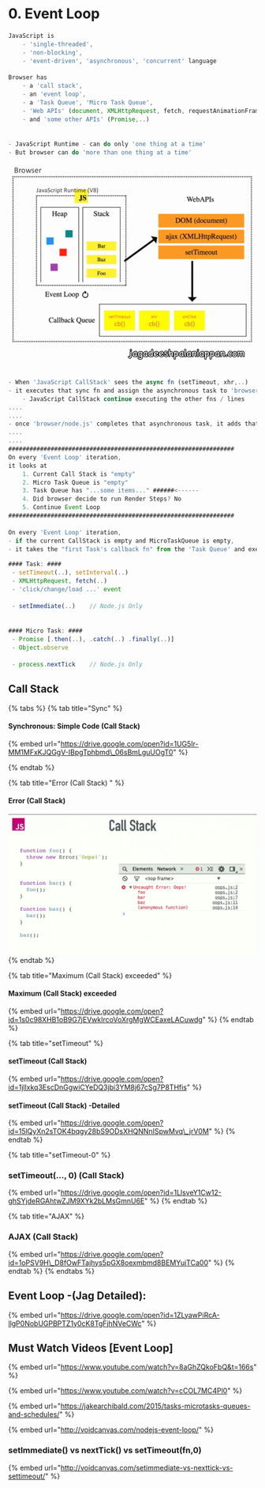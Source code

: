 # 0. Event Loop

```javascript
JavaScript is 
    - 'single-threaded', 
    - 'non-blocking', 
    - 'event-driven', 'asynchronous', 'concurrent' language

Browser has 
    - a 'call stack', 
    - an 'event loop', 
    - a 'Task Queue', 'Micro Task Queue',
    - 'Web APIs' (document, XMLHttpRequest, fetch, requestAnimationFrame,..)
    - and 'some other APIs' (Promise,..)


- JavaScript Runtime - can do only 'one thing at a time'
- But browser can do 'more than one thing at a time'

```

![](../../../.gitbook/assets/browser.gif)

```javascript
- When 'JavaScript CallStack' sees the async fn (setTimeout, xhr,..)
- it executes that sync fn and assign the asynchronous task to 'browser/node.js' and does NOT wait for the completion
    - JavaScript CallStack continue executing the other fns / lines
....
....    
- once 'browser/node.js' completes that asynchronous task, it adds that 'callback' into the 'Task Queue'
....
.... 
################################################################
On every 'Event Loop' iteration, 
it looks at
    1. Current Call Stack is "empty"
    2. Micro Task Queue is "empty"
    3. Task Queue has "...some items..." ######<------
    4. Did browser decide to run Render Steps? No
    5. Continue Event Loop 
################################################################

On every 'Event Loop' iteration, 
- if the current CallStack is empty and MicroTaskQueue is empty,
- it takes the "first Task's callback fn" from the 'Task Queue' and executes in the current CallStack

```

```javascript
#### Task: ####
 - setTimeout(..), setInterval(..)
 - XMLHttpRequest, fetch(..)
 - 'click/change/load ...' event
 
 - setImmediate(..)    // Node.js Only
 

#### Micro Task: ####
 - Promise [.then(..), .catch(..) .finally(..)]
 - Object.observe
 
 - process.nextTick    // Node.js Only
```



## Call Stack

{% tabs %}
{% tab title="Sync" %}
#### Synchronous: Simple Code \(Call Stack\)

{% embed url="https://drive.google.com/open?id=1UG5Ir-MM1MFxKJQGgV-IBpgTphbmd\_06sBmLguUOgT0" %}

 
{% endtab %}

{% tab title="Error \(Call Stack\) " %}
#### Error \(Call Stack\)

![](../../../.gitbook/assets/js-callstack-err.png)
{% endtab %}

{% tab title="Maximum \(Call Stack\) exceeded" %}
#### Maximum \(Call Stack\) exceeded

{% embed url="https://drive.google.com/open?id=1s0c98XHB1oB9G7jEVwkIrcoVoXrgMgWCEaxeLACuwdg" %}
{% endtab %}

{% tab title="setTimeout" %}
#### setTimeout \(Call Stack\) 

{% embed url="https://drive.google.com/open?id=1jllxkq3EscDnGgwiCYeDQ3jbi3YM8j67cSg7P8THfis" %}

#### 

#### setTimeout \(Call Stack\)  -Detailed

{% embed url="https://drive.google.com/open?id=15lQyXn2sTOK4bqgy28bS9ODsXHQNNnISpwMvq\_jrV0M" %}
{% endtab %}

{% tab title="setTimeout-0" %}
### setTimeout\(..., 0\) \(Call Stack\) 

{% embed url="https://drive.google.com/open?id=1LlsveY1Cw12-ghSYjdeRGAhtwZJM9XYk2bLMsGmnU6E" %}
{% endtab %}

{% tab title="AJAX" %}
### AJAX \(Call Stack\) 

{% embed url="https://drive.google.com/open?id=1oPSV9H\_D8fOwFTajhys5pGX8oexmbmd8BEMYujTCa00" %}
{% endtab %}
{% endtabs %}



## Event Loop -\(Jag Detailed\):

{% embed url="https://drive.google.com/open?id=1ZLyawPiRcA-llgP0NobUGPBPTZ1y0cK8TgFjhNVeCWc" %}



### 





## Must Watch Videos \[Event Loop\]

{% embed url="https://www.youtube.com/watch?v=8aGhZQkoFbQ&t=166s" %}

{% embed url="https://www.youtube.com/watch?v=cCOL7MC4Pl0" %}

{% embed url="https://jakearchibald.com/2015/tasks-microtasks-queues-and-schedules/" %}

{% embed url="http://voidcanvas.com/nodejs-event-loop/" %}

### setImmediate\(\) vs nextTick\(\) vs setTimeout\(fn,0\)

{% embed url="http://voidcanvas.com/setimmediate-vs-nexttick-vs-settimeout/" %}



